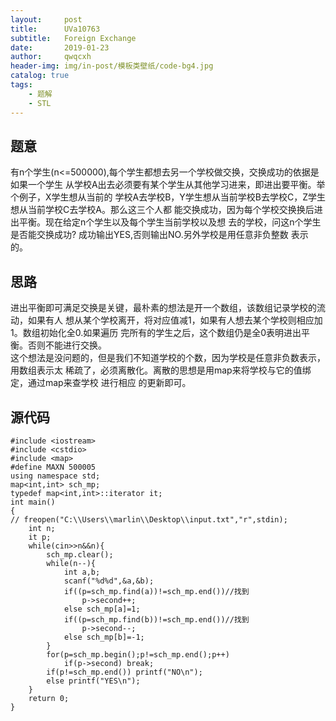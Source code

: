 ```yaml
---
layout:     post
title:      UVa10763
subtitle:   Foreign Exchange
date:       2019-01-23
author:     qwqcxh
header-img: img/in-post/模板类壁纸/code-bg4.jpg
catalog: true
tags:
    - 题解
    - STL
---
```


## 题意

有n个学生(n<=500000),每个学生都想去另一个学校做交换，交换成功的依据是如果一个学生
从学校A出去必须要有某个学生从其他学习进来，即进出要平衡。举个例子，X学生想从当前的
学校A去学校B，Y学生想从当前学校B去学校C，Z学生想从当前学校C去学校A。那么这三个人都
能交换成功，因为每个学校交换换后进出平衡。现在给定n个学生以及每个学生当前学校以及想
去的学校，问这n个学生是否能交换成功? 成功输出YES,否则输出NO.另外学校是用任意非负整数
表示的。

## 思路

进出平衡即可满足交换是关键，最朴素的想法是开一个数组，该数组记录学校的流动，如果有人
想从某个学校离开，将对应值减1，如果有人想去某个学校则相应加1。数组初始化全0.如果遍历
完所有的学生之后，这个数组仍是全0表明进出平衡。否则不能进行交换。  
这个想法是没问题的，但是我们不知道学校的个数，因为学校是任意非负数表示，用数组表示太
稀疏了，必须离散化。离散的思想是用map来将学校与它的值绑定，通过map来查学校 进行相应
的更新即可。

## 源代码

    #include <iostream>
    #include <cstdio>
    #include <map>
    #define MAXN 500005
    using namespace std;
    map<int,int> sch_mp;
    typedef map<int,int>::iterator it;
    int main()
    {
    // freopen("C:\\Users\\marlin\\Desktop\\input.txt","r",stdin);
        int n;
        it p;
        while(cin>>n&&n){
            sch_mp.clear();
            while(n--){
                int a,b;
                scanf("%d%d",&a,&b);
                if((p=sch_mp.find(a))!=sch_mp.end())//找到
                    p->second++;
                else sch_mp[a]=1;
                if((p=sch_mp.find(b))!=sch_mp.end())//找到
                    p->second--;
                else sch_mp[b]=-1;
            }
            for(p=sch_mp.begin();p!=sch_mp.end();p++)
                if(p->second) break;
            if(p!=sch_mp.end()) printf("NO\n");
            else printf("YES\n");
        }
        return 0;
    }
